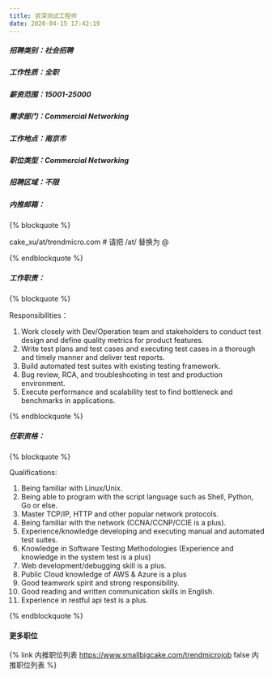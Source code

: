 ```yaml
---
title: 资深测试工程师
date: 2020-04-15 17:42:19
---
```

##### 招聘类别：社会招聘
##### 工作性质：全职
##### 薪资范围：15001-25000
##### 需求部门：Commercial Networking
##### 工作地点：南京市
##### 职位类型：Commercial Networking
##### 招聘区域：不限 
##### 内推邮箱：
{% blockquote %}  

cake_xu/at/trendmicro.com # 请把 /at/ 替换为 @

{% endblockquote %}

##### 工作职责：
{% blockquote %}  

Responsibilities：
1. Work closely with Dev/Operation team and stakeholders to conduct test design and define quality metrics for product features.
2. Write test plans and test cases and executing test cases in a thorough and timely manner and deliver test reports.
3. Build automated test suites with existing testing framework.
4. Bug review, RCA, and troubleshooting in test and production environment.
5. Execute performance and scalability test to find bottleneck and benchmarks in applications.

{% endblockquote %}

##### 任职资格：
{% blockquote %}  

Qualifications:
1. Being familiar with Linux/Unix.
2. Being able to program with the script language such as Shell, Python, Go or else.
3. Master TCP/IP, HTTP and other popular network protocols.
4. Being familiar with the network (CCNA/CCNP/CCIE is a plus).
5. Experience/knowledge developing and executing manual and automated test suites.
6. Knowledge in Software Testing Methodologies (Experience and knowledge in the system test is a plus)
7. Web development/debugging skill is a plus.
8. Public Cloud knowledge of AWS & Azure is a plus
9. Good teamwork spirit and strong responsibility.
10. Good reading and written communication skills in English.
11. Experience in restful api test is a plus.

{% endblockquote %}

#### 更多职位
{% link 内推职位列表 https://www.smallbigcake.com/trendmicrojob false 内推职位列表 %}
